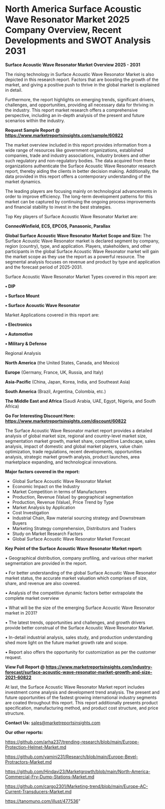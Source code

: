 # North America Surface Acoustic Wave Resonator Market 2025 Company Overview, Recent Developments and SWOT Analysis 2031

<Strong> Surface Acoustic Wave Resonator Market Overview 2025 - 2031</strong>

The rising technology in Surface Acoustic Wave Resonator Market is also depicted in this research report. Factors that are boosting the growth of the market, and giving a positive push to thrive in the global market is explained in detail.

Furthermore, the report highlights on emerging trends, significant drivers, challenges, and opportunities, providing all necessary data for thriving in the industry. This report market research offers a comprehensive perspective, including an in-depth analysis of the present and future scenarios within the industry.

<strong>Request Sample Report @ <a href=https://www.marketreportsinsights.com/sample/60822>https://www.marketreportsinsights.com/sample/60822</a></strong>

The market overview included in this report provides information from a wide range of resources like government organizations, established companies, trade and industry associations, industry brokers and other such regulatory and non-regulatory bodies. The data acquired from these organizations authenticate the Surface Acoustic Wave Resonator research report, thereby aiding the clients in better decision making. Additionally, the data provided in this report offers a contemporary understanding of the market dynamics.

The leading players are focusing mainly on technological advancements in order to improve efficiency. The long-term development patterns for this market can be captured by continuing the ongoing process improvements and financial stability to invest in the best strategies.

Top Key players of Surface Acoustic Wave Resonator Market are:

<strong>ConneoWinfield, ECS, EPCOS, Panasonic, Parallax</strong>

<strong><b>Global Surface Acoustic Wave Resonator Market Scope and Size:</b></strong>
The Surface Acoustic Wave Resonator market is declared segment by company, region (country), type, and application. Players, stakeholders, and other participants in the global Surface Acoustic Wave Resonator market will gain the market scope as they use the report as a powerful resource. The segmental analysis focuses on revenue and product by type and application and the forecast period of 2025-2031.

Surface Acoustic Wave Resonator Market Types covered in this report are:

<strong>• DIP

• Surface Mount

• Surface Acoustic Wave Resonator</strong>

Market Applications covered in this report are:

<strong>• Electronics

• Automotive

• Military & Defense</strong> 

Regional Analysis

<strong>North America</strong> (the United States, Canada, and Mexico)

<strong>Europe</strong> (Germany, France, UK, Russia, and Italy)

<strong>Asia-Pacific</strong> (China, Japan, Korea, India, and Southeast Asia)

<strong>South America</strong> (Brazil, Argentina, Colombia, etc.)

<strong>The Middle East and Africa</strong> (Saudi Arabia, UAE, Egypt, Nigeria, and South Africa)

<strong>Go For Interesting Discount Here: <a href=https://www.marketreportsinsights.com/discount/60822>https://www.marketreportsinsights.com/discount/60822</a></strong>

The Surface Acoustic Wave Resonator market report provides a detailed analysis of global market size, regional and country-level market size, segmentation market growth, market share, competitive Landscape, sales analysis, impact of domestic and global market players, value chain optimization, trade regulations, recent developments, opportunities analysis, strategic market growth analysis, product launches, area marketplace expanding, and technological innovations.

<strong><b>Major factors covered in the report:</b></strong>
<ul>
  <li>Global Surface Acoustic Wave Resonator Market </li>
  <li>Economic Impact on the Industry</li>
  <li>Market Competition in terms of Manufacturers</li>
  <li>Production, Revenue (Value) by geographical segmentation</li>
  <li>Production, Revenue (Value), Price Trend by Type</li>
  <li>Market Analysis by Application</li>
  <li>Cost Investigation</li>
  <li>Industrial Chain, Raw material sourcing strategy and Downstream Buyers</li>
  <li>Marketing Strategy comprehension, Distributors and Traders</li>
  <li>Study on Market Research Factors</li>
  <li>Global Surface Acoustic Wave Resonator Market Forecast</li>
</ul>

<strong><b>Key Point of the Surface Acoustic Wave Resonator Market report:</b></strong>

• Geographical distribution, company profiling, and various other market segmentation are provided in the report.

• For better understanding of the global Surface Acoustic Wave Resonator market status, the accurate market valuation which comprises of size, share, and revenue are also covered.

• Analysis of the competitive dynamic factors better extrapolate the complete market overview

• What will be the size of the emerging Surface Acoustic Wave Resonator market in 2031?

• The latest trends, opportunities and challenges, and growth drivers provide better construal of the Surface Acoustic Wave Resonator Market.

• In-detail industrial analysis, sales study, and production understanding shed more light on the future market growth rate and scope.

• Report also offers the opportunity for customization as per the customer request.

<strong><b>View Full Report @ <a href=https://www.marketreportsinsights.com/industry-forecast/surface-acoustic-wave-resonator-market-growth-and-size-2021-60822>https://www.marketreportsinsights.com/industry-forecast/surface-acoustic-wave-resonator-market-growth-and-size-2021-60822</a></b></strong>


At last, the Surface Acoustic Wave Resonator Market report includes investment come analysis and development trend analysis. The present and future opportunities of the fastest growing international industry segments are coated throughout this report. This report additionally presents product specification, manufacturing method, and product cost structure, and price structure.

<strong>Contact Us:</strong>
sales@marketreportsinsights.com

<strong>Our other reports:</strong>

<a href=https://github.com/arha237/trending-research/blob/main/Europe-Protection-Helmet-Market.md>https://github.com/arha237/trending-research/blob/main/Europe-Protection-Helmet-Market.md</a>

<a href=https://github.com/yamini231/Research/blob/main/Europe-Bevel-Protractors-Market.md>https://github.com/yamini231/Research/blob/main/Europe-Bevel-Protractors-Market.md</a>

<a href=https://github.com/Hindavi23/Marketgrowth/blob/main/North-America-Commercial-Fry-Dump-Stations-Market.md>https://github.com/Hindavi23/Marketgrowth/blob/main/North-America-Commercial-Fry-Dump-Stations-Market.md</a>

<a href=https://github.com/cargo2301/Marketing-trend/blob/main/Europe-AC-Current-Transducers-Market.md>https://github.com/cargo2301/Marketing-trend/blob/main/Europe-AC-Current-Transducers-Market.md</a>

<a href=https://tanomuno.com/illust/477536>https://tanomuno.com/illust/477536</a>"

